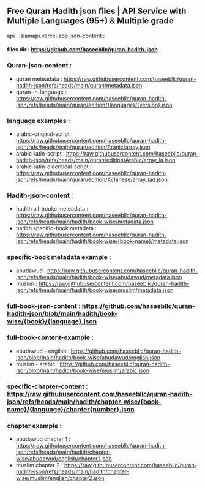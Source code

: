 ## Free Quran Hadith json files | API Service with Multiple Languages (95+) & Multiple grade

api : islamapi.vercel.app
json-content : 

#### files dir :   https://github.com/haseebllc/quran-hadith-json
 
### Quran-json-content : 
- quran meteadata : https://raw.githubusercontent.com/haseebllc/quran-hadith-json/refs/heads/main/quran/metadata.json
- quran-in-language : https://raw.githubusercontent.com/haseebllc/quran-hadith-json/refs/heads/main/quran/edition/{language}/{version}.json
### language examples :
- arabic-original-script : https://raw.githubusercontent.com/haseebllc/quran-hadith-json/refs/heads/main/quran/edition/Aranic/array.json
- arabic-latin-script : https://raw.githubusercontent.com/haseebllc/quran-hadith-json/refs/heads/main/quran/edition/Arabic/array_la.json
- arabic-latin-diacritical-script : https://raw.githubusercontent.com/haseebllc/quran-hadith-json/refs/heads/main/quran/edition/Achinese/array_lad.json

### Hadith-json-content :
- hadith all-books meteadata : https://raw.githubusercontent.com/haseebllc/quran-hadith-json/refs/heads/main/hadith/book-wise/metadata.json
- hadith specific-book metadata : https://raw.githubusercontent.com/haseebllc/quran-hadith-json/refs/heads/main/hadith/book-wise/{book-name}/metadata.json
### specific-book metadata example :
- abudawud : https://raw.githubusercontent.com/haseebllc/quran-hadith-json/refs/heads/main/hadith/book-wise/abudawud/metadata.json
- muslim : https://raw.githubusercontent.com/haseebllc/quran-hadith-json/refs/heads/main/hadith/book-wise/muslim/metadata.json
### full-book-json-content : https://github.com/haseebllc/quran-hadith-json/blob/main/hadith/book-wise/{book}/{language}.json
### full-book-content-example :
- abudawud - english : https://github.com/haseebllc/quran-hadith-json/blob/main/hadith/book-wise/abudawud/english.json
- muslim - arabic : https://github.com/haseebllc/quran-hadith-json/blob/main/hadith/book-wise/muslim/arabic.json
### specific-chapter-content : https://raw.githubusercontent.com/haseebllc/quran-hadith-json/refs/heads/main/hadith/chapter-wise/{book-name}/{language}/chapter{number}.json
### chapter example :
- abudawud chapter 1 : https://raw.githubusercontent.com/haseebllc/quran-hadith-json/refs/heads/main/hadith/chapter-wise/abudawud/english/chapter1.json
- muslim chapter 2 : https://raw.githubusercontent.com/haseebllc/quran-hadith-json/refs/heads/main/hadith/chapter-wise/muslim/english/chapter2.json






